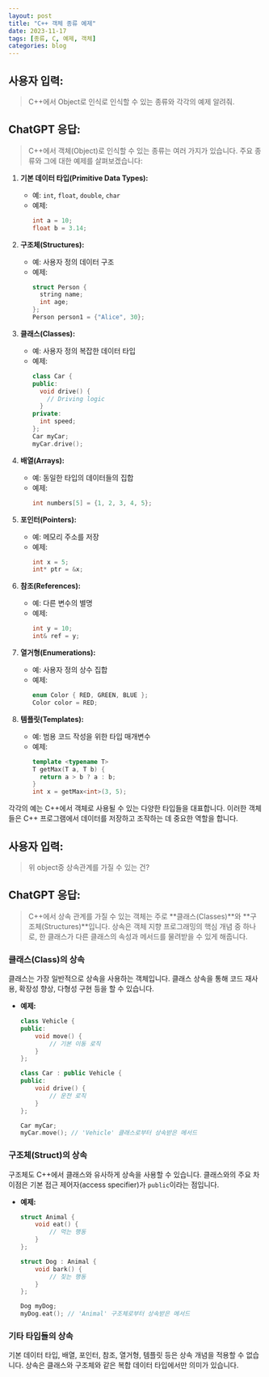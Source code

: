 ```yaml
---
layout: post
title: "C++ 객체 종류 예제"
date: 2023-11-17
tags: [종류, C, 예제, 객체]
categories: blog
---
```


## 사용자 입력:
> C++에서 Object로 인식로 인식할 수 있는 종류와 각각의 예제 알려줘.

## ChatGPT 응답:
> C++에서 객체(Object)로 인식할 수 있는 종류는 여러 가지가 있습니다. 주요 종류와 그에 대한 예제를 살펴보겠습니다:

1. **기본 데이터 타입(Primitive Data Types):** 
   - 예: `int`, `float`, `double`, `char`
   - 예제: 
     ```cpp
     int a = 10;
     float b = 3.14;
     ```

2. **구조체(Structures):**
   - 예: 사용자 정의 데이터 구조
   - 예제:
     ```cpp
     struct Person {
       string name;
       int age;
     };
     Person person1 = {"Alice", 30};
     ```

3. **클래스(Classes):**
   - 예: 사용자 정의 복잡한 데이터 타입
   - 예제:
     ```cpp
     class Car {
     public:
       void drive() {
         // Driving logic
       }
     private:
       int speed;
     };
     Car myCar;
     myCar.drive();
     ```

4. **배열(Arrays):**
   - 예: 동일한 타입의 데이터들의 집합
   - 예제:
     ```cpp
     int numbers[5] = {1, 2, 3, 4, 5};
     ```

5. **포인터(Pointers):**
   - 예: 메모리 주소를 저장
   - 예제:
     ```cpp
     int x = 5;
     int* ptr = &x;
     ```

6. **참조(References):**
   - 예: 다른 변수의 별명
   - 예제:
     ```cpp
     int y = 10;
     int& ref = y;
     ```

7. **열거형(Enumerations):**
   - 예: 사용자 정의 상수 집합
   - 예제:
     ```cpp
     enum Color { RED, GREEN, BLUE };
     Color color = RED;
     ```

8. **템플릿(Templates):**
   - 예: 범용 코드 작성을 위한 타입 매개변수
   - 예제:
     ```cpp
     template <typename T>
     T getMax(T a, T b) {
       return a > b ? a : b;
     }
     int x = getMax<int>(3, 5);
     ```

각각의 예는 C++에서 객체로 사용될 수 있는 다양한 타입들을 대표합니다. 이러한 객체들은 C++ 프로그램에서 데이터를 저장하고 조작하는 데 중요한 역할을 합니다.

## 사용자 입력:
> 위 object중 상속관계를 가질 수 있는 건?

## ChatGPT 응답:
> C++에서 상속 관계를 가질 수 있는 객체는 주로 **클래스(Classes)**와 **구조체(Structures)**입니다. 상속은 객체 지향 프로그래밍의 핵심 개념 중 하나로, 한 클래스가 다른 클래스의 속성과 메서드를 물려받을 수 있게 해줍니다.

### 클래스(Class)의 상속
클래스는 가장 일반적으로 상속을 사용하는 객체입니다. 클래스 상속을 통해 코드 재사용, 확장성 향상, 다형성 구현 등을 할 수 있습니다.

- **예제:**
  ```cpp
  class Vehicle {
  public:
      void move() {
          // 기본 이동 로직
      }
  };

  class Car : public Vehicle {
  public:
      void drive() {
          // 운전 로직
      }
  };

  Car myCar;
  myCar.move(); // 'Vehicle' 클래스로부터 상속받은 메서드
  ```

### 구조체(Struct)의 상속
구조체도 C++에서 클래스와 유사하게 상속을 사용할 수 있습니다. 클래스와의 주요 차이점은 기본 접근 제어자(access specifier)가 `public`이라는 점입니다.

- **예제:**
  ```cpp
  struct Animal {
      void eat() {
          // 먹는 행동
      }
  };

  struct Dog : Animal {
      void bark() {
          // 짖는 행동
      }
  };

  Dog myDog;
  myDog.eat(); // 'Animal' 구조체로부터 상속받은 메서드
  ```

### 기타 타입들의 상속
기본 데이터 타입, 배열, 포인터, 참조, 열거형, 템플릿 등은 상속 개념을 적용할 수 없습니다. 상속은 클래스와 구조체와 같은 복합 데이터 타입에서만 의미가 있습니다.

